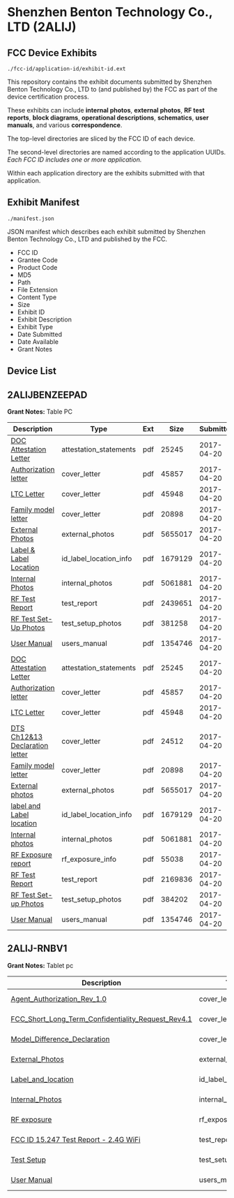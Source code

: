 # Shenzhen Benton Technology Co., LTD (2ALIJ)
## FCC Device Exhibits

```
./fcc-id/application-id/exhibit-id.ext
```

This repository contains the exhibit documents submitted by Shenzhen Benton Technology Co., LTD to (and published by) the FCC as part of the device certification process.

These exhibits can include **internal photos**, **external photos**, **RF test reports**, **block diagrams**, **operational descriptions**, **schematics**, **user manuals**, and various **correspondence**.

The top-level directories are sliced by the FCC ID of each device.

The second-level directories are named according to the application UUIDs. *Each FCC ID includes one or more application.*

Within each application directory are the exhibits submitted with that application. 

## Exhibit Manifest

```
./manifest.json
```

JSON manifest which describes each exhibit submitted by Shenzhen Benton Technology Co., LTD and published by the FCC.

- FCC ID
- Grantee Code
- Product Code
- MD5
- Path
- File Extension
- Content Type
- Size
- Exhibit ID
- Exhibit Description
- Exhibit Type
- Date Submitted
- Date Available
- Grant Notes

## Device List
## 2ALIJBENZEEPAD
**Grant Notes:** Table PC

| Description | Type | Ext | Size | Submitted | Available |
| ----------- | ---- | --- | ---- | --------- | --------- |
| [DOC Attestation Letter](2ALIJBENZEEPAD/ecc7152fdf351b9a1dcd332af2b04a30/3364109.pdf) | attestation_statements | pdf | 25245 | 2017-04-20 | 2017-04-20 |
| [Authorization letter](2ALIJBENZEEPAD/ecc7152fdf351b9a1dcd332af2b04a30/3364111.pdf) | cover_letter | pdf | 45857 | 2017-04-20 | 2017-04-20 |
| [LTC Letter](2ALIJBENZEEPAD/ecc7152fdf351b9a1dcd332af2b04a30/3364113.pdf) | cover_letter | pdf | 45948 | 2017-04-20 | 2017-04-20 |
| [Family model letter](2ALIJBENZEEPAD/ecc7152fdf351b9a1dcd332af2b04a30/3364115.pdf) | cover_letter | pdf | 20898 | 2017-04-20 | 2017-04-20 |
| [External Photos](2ALIJBENZEEPAD/ecc7152fdf351b9a1dcd332af2b04a30/3364116.pdf) | external_photos | pdf | 5655017 | 2017-04-20 | 2017-04-20 |
| [Label & Label Location](2ALIJBENZEEPAD/ecc7152fdf351b9a1dcd332af2b04a30/3364119.pdf) | id_label_location_info | pdf | 1679129 | 2017-04-20 | 2017-04-20 |
| [Internal Photos](2ALIJBENZEEPAD/ecc7152fdf351b9a1dcd332af2b04a30/3364120.pdf) | internal_photos | pdf | 5061881 | 2017-04-20 | 2017-04-20 |
| [RF Test Report](2ALIJBENZEEPAD/ecc7152fdf351b9a1dcd332af2b04a30/3364123.pdf) | test_report | pdf | 2439651 | 2017-04-20 | 2017-04-20 |
| [RF Test Set-Up Photos](2ALIJBENZEEPAD/ecc7152fdf351b9a1dcd332af2b04a30/3364124.pdf) | test_setup_photos | pdf | 381258 | 2017-04-20 | 2017-04-20 |
| [User Manual](2ALIJBENZEEPAD/ecc7152fdf351b9a1dcd332af2b04a30/3364125.pdf) | users_manual | pdf | 1354746 | 2017-04-20 | 2017-04-20 |
| [DOC Attestation Letter](2ALIJBENZEEPAD/0ee291cff9cd02e5b84fb234f69dcf3b/3364109.pdf) | attestation_statements | pdf | 25245 | 2017-04-20 | 2017-04-20 |
| [Authorization letter](2ALIJBENZEEPAD/0ee291cff9cd02e5b84fb234f69dcf3b/3364111.pdf) | cover_letter | pdf | 45857 | 2017-04-20 | 2017-04-20 |
| [LTC Letter](2ALIJBENZEEPAD/0ee291cff9cd02e5b84fb234f69dcf3b/3364113.pdf) | cover_letter | pdf | 45948 | 2017-04-20 | 2017-04-20 |
| [DTS Ch12&13 Declaration letter](2ALIJBENZEEPAD/0ee291cff9cd02e5b84fb234f69dcf3b/3364134.pdf) | cover_letter | pdf | 24512 | 2017-04-20 | 2017-04-20 |
| [Family model letter](2ALIJBENZEEPAD/0ee291cff9cd02e5b84fb234f69dcf3b/3364115.pdf) | cover_letter | pdf | 20898 | 2017-04-20 | 2017-04-20 |
| [External photos](2ALIJBENZEEPAD/0ee291cff9cd02e5b84fb234f69dcf3b/3364116.pdf) | external_photos | pdf | 5655017 | 2017-04-20 | 2017-04-20 |
| [label and Label location](2ALIJBENZEEPAD/0ee291cff9cd02e5b84fb234f69dcf3b/3364119.pdf) | id_label_location_info | pdf | 1679129 | 2017-04-20 | 2017-04-20 |
| [Internal photos](2ALIJBENZEEPAD/0ee291cff9cd02e5b84fb234f69dcf3b/3364120.pdf) | internal_photos | pdf | 5061881 | 2017-04-20 | 2017-04-20 |
| [RF Exposure report](2ALIJBENZEEPAD/0ee291cff9cd02e5b84fb234f69dcf3b/3364140.pdf) | rf_exposure_info | pdf | 55038 | 2017-04-20 | 2017-04-20 |
| [RF Test Report](2ALIJBENZEEPAD/0ee291cff9cd02e5b84fb234f69dcf3b/3364148.pdf) | test_report | pdf | 2169836 | 2017-04-20 | 2017-04-20 |
| [RF Test Set-up Photos](2ALIJBENZEEPAD/0ee291cff9cd02e5b84fb234f69dcf3b/3364149.pdf) | test_setup_photos | pdf | 384202 | 2017-04-20 | 2017-04-20 |
| [User Manual](2ALIJBENZEEPAD/0ee291cff9cd02e5b84fb234f69dcf3b/3364125.pdf) | users_manual | pdf | 1354746 | 2017-04-20 | 2017-04-20 |
## 2ALIJ-RNBV1
**Grant Notes:** Tablet pc

| Description | Type | Ext | Size | Submitted | Available |
| ----------- | ---- | --- | ---- | --------- | --------- |
| [Agent_Authorization_Rev_1.0](2ALIJ-RNBV1/f4cbe7856c5dc3af7487ad5e2542d8b4/3978135.pdf) | cover_letter | pdf | 12000 | 2018-08-26 | 2018-08-26 |
| [FCC_Short_Long_Term_Confidentiality_Request_Rev4.1](2ALIJ-RNBV1/f4cbe7856c5dc3af7487ad5e2542d8b4/3978138.pdf) | cover_letter | pdf | 14675 | 2018-08-26 | 2018-08-26 |
| [Model_Difference_Declaration](2ALIJ-RNBV1/f4cbe7856c5dc3af7487ad5e2542d8b4/3978140.pdf) | cover_letter | pdf | 1610448 | 2018-08-26 | 2018-08-26 |
| [External_Photos](2ALIJ-RNBV1/f4cbe7856c5dc3af7487ad5e2542d8b4/3978133.pdf) | external_photos | pdf | 577480 | 2018-08-26 | 2018-08-26 |
| [Label_and_location](2ALIJ-RNBV1/f4cbe7856c5dc3af7487ad5e2542d8b4/3978139.pdf) | id_label_location_info | pdf | 116706 | 2018-08-26 | 2018-08-26 |
| [Internal_Photos](2ALIJ-RNBV1/f4cbe7856c5dc3af7487ad5e2542d8b4/3978134.pdf) | internal_photos | pdf | 339688 | 2018-08-26 | 2018-08-26 |
| [RF exposure](2ALIJ-RNBV1/f4cbe7856c5dc3af7487ad5e2542d8b4/3978141.pdf) | rf_exposure_info | pdf | 64487 | 2018-08-26 | 2018-08-26 |
| [FCC ID 15.247 Test Report - 2.4G WiFi](2ALIJ-RNBV1/f4cbe7856c5dc3af7487ad5e2542d8b4/3978137.pdf) | test_report | pdf | 4508976 | 2018-08-26 | 2018-08-26 |
| [Test Setup](2ALIJ-RNBV1/f4cbe7856c5dc3af7487ad5e2542d8b4/3978132.pdf) | test_setup_photos | pdf | 189334 | 2018-08-26 | 2018-08-26 |
| [User Manual](2ALIJ-RNBV1/f4cbe7856c5dc3af7487ad5e2542d8b4/3978143.pdf) | users_manual | pdf | 1154478 | 2018-08-26 | 2018-08-26 |
